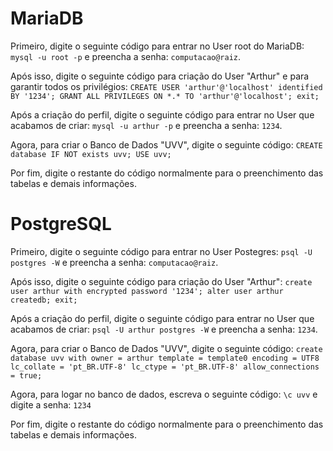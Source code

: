 # MariaDB

Primeiro, digite o seguinte código para entrar no User root do MariaDB: `mysql -u root -p` e preencha a senha: `computacao@raiz`.

Após isso, digite o seguinte código para criação do User "Arthur" e para garantir todos os privilégios:
`CREATE USER 'arthur'@'localhost' identified BY '1234';
GRANT ALL PRIVILEGES ON *.* TO 'arthur'@'localhost';
exit;`

Após a criação do perfil, digite o seguinte código para entrar no User que acabamos de criar: `mysql -u arthur -p` e preencha a senha: `1234`.

Agora, para criar o Banco de Dados "UVV", digite o seguinte código:
`CREATE database IF NOT exists uvv;
USE uvv;`

Por fim, digite o restante do código normalmente para o preenchimento das tabelas e demais informações.


# PostgreSQL

Primeiro, digite o seguinte código para entrar no User Postegres: `psql -U postgres -W` e preencha a senha: `computacao@raiz`.

Após isso, digite o seguinte código para criação do User "Arthur":
`create user arthur with encrypted password '1234';
alter user arthur createdb;
exit;`

Após a criação do perfil, digite o seguinte código para entrar no User que acabamos de criar: `psql -U arthur postgres -W` e preencha a senha: `1234`.

Agora, para criar o Banco de Dados "UVV", digite o seguinte código:
`create database uvv
with owner = arthur
template = template0
encoding = UTF8
lc_collate = 'pt_BR.UTF-8'
lc_ctype = 'pt_BR.UTF-8'
allow_connections = true;`

Agora, para logar no banco de dados, escreva o seguinte código: `\c uvv` e digite a senha: `1234`

Por fim, digite o restante do código normalmente para o preenchimento das tabelas e demais informações.
